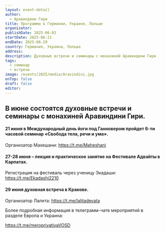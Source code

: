 ```yaml
---
layout: event-detail
author:
  - Аравиндини Гири
title: Программа в Германии, Украине, Польше
organizator: 
publishDate: 2025-06-03
startDate: 2025-06-21
endDate: 2025-06-29
country: Германия, Украина, Польша
address: 
description: Духовные встречи и семинары с монахиней Аравиндини Гири
tags:
  - семинар
  - встречи
image: /events/2025/media/Aravindini.jpg
onTop: false
draft: false
editor:
---
```


## В июне состоятся духовные встречи и семинары с монахиней Аравиндини Гири.

#### 21 июня в Международный день йоги под Ганновером  пройдет 6-ти часовой семинар «Свобода тела, речи и ума».

Организатор Махешани: https://t.me/Maheshani

#### 27-28 июня – лекция и практическое занятие на Фестивале Адвайты в Карпатах.

Регистрация на фестиваль через ученицу Экадаши: https://t.me/Ekadashi2210

#### 29 июня духовная встреча в Кракове.

Организатор Лалита: https://t.me/lalitadevata

Более подробная информация в телеграмм-чате мероприятий в разделе Европа и Украина:

https://t.me/meropriyatiyaVOSD